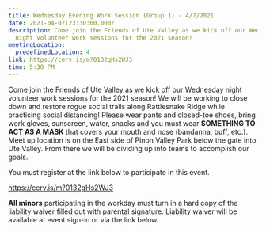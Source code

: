 ```yaml
---
title: Wednesday Evening Work Session (Group 1) - 4/7/2021
date: 2021-04-07T23:30:00.000Z
description: Come join the Friends of Ute Valley as we kick off our Wednesday
  night volunteer work sessions for the 2021 season!
meetingLocation:
  predefinedLocation: 4
link: https://cerv.is/m?0132gHs2WJ3
time: 5:30 PM
---
```

Come join the Friends of Ute Valley as we kick off our Wednesday night volunteer work sessions for the 2021 season! We will be working to close down and restore rogue social trails along Rattlesnake Ridge while practicing social distancing! Please wear pants and closed-toe shoes, bring work gloves, sunscreen, water, snacks and you must wear **SOMETHING TO ACT AS A MASK** that covers your mouth and nose (bandanna, buff, etc.). Meet up location is on the East side of Pinon Valley Park below the gate into Ute Valley. From there we will be dividing up into teams to accomplish our goals.

You must register at the link below to participate in this event.

https://cerv.is/m?0132gHs2WJ3

**All minors** participating in the workday must turn in a hard copy of the liability waiver filled out with parental signature. Liability waiver will be available at event sign-in or via the link below.